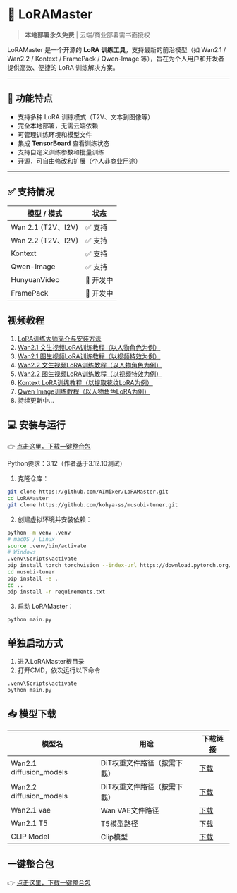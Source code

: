 # 🦾 LoRAMaster

> **本地部署永久免费** | 云端/商业部署需书面授权  

LoRAMaster 是一个开源的 **LoRA 训练工具**，支持最新的前沿模型（如 Wan2.1 / Wan2.2 / Kontext / FramePack / Qwen-Image 等），旨在为个人用户和开发者提供高效、便捷的 LoRA 训练解决方案。

---

## 📖 功能特点

- 支持多种 LoRA 训练模式（T2V、文本到图像等）
- 完全本地部署，无需云端依赖
- 可管理训练环境和模型文件
- 集成 **TensorBoard** 查看训练状态
- 支持自定义训练参数和批量训练
- 开源，可自由修改和扩展（个人非商业用途）

---

## ✅ 支持情况

| 模型 / 模式           | 状态       |
|-------------------|------------|
| Wan 2.1 (T2V、I2V) | ✅ 支持     |
| Wan 2.2 (T2V、I2V) | ✅ 支持     |
| Kontext           | ✅ 支持     |
| Qwen-Image        | ✅ 支持      |
| HunyuanVideo      | 🔧 开发中     |
| FramePack         | 🔧 开发中   |


## 视频教程

1. [LoRA训练大师简介与安装方法](https://www.bilibili.com/video/BV1kdeuzvE2j/)
2. [Wan2.1 文生视频LoRA训练教程（以人物角色为例）](https://www.bilibili.com/video/BV19BYUz4EHz)
3. [Wan2.1 图生视频LoRA训练教程（以视频特效为例）](https://www.bilibili.com/video/BV1sAeqz1ETM)
4. [Wan2.2 文生视频LoRA训练教程（以人物角色为例）](https://www.bilibili.com/video/BV1N6exzDEZK)
5. [Wan2.2 图生视频LoRA训练教程（以视频特效为例）](https://www.bilibili.com/video/BV1JkekzWEzn)
6. [Kontext LoRA训练教程（以提取花纹LoRA为例）](https://www.bilibili.com/video/BV1Pve9zZENV)
7. [Qwen Image训练教程（以人物角色LoRA为例）](https://www.bilibili.com/video/BV1sPhXzJEJx)
8. 持续更新中...

## 💻 安装与运行
👉 [点击这里，下载一键整合包](https://comfyit.cn/article/401)

Python要求：3.12（作者基于3.12.10测试）

1. 克隆仓库：

```bash
git clone https://github.com/AIMixer/LoRAMaster.git
cd LoRAMaster
git clone https://github.com/kohya-ss/musubi-tuner.git
```

2. 创建虚拟环境并安装依赖：
```bash
python -m venv .venv
# macOS / Linux
source .venv/bin/activate
# Windows
.venv\Scripts\activate
pip install torch torchvision --index-url https://download.pytorch.org/whl/cu128
cd musubi-tuner
pip install -e .
cd ..
pip install -r requirements.txt
```

3. 启动 LoRAMaster：
```bash
python main.py
```

## 单独启动方式
1. 进入LoRAMaster根目录
2. 打开CMD，依次运行以下命令
```bash
.venv\Scripts\activate
python main.py
```

## 📥 模型下载

| 模型名                      | 用途              | 下载链接 |
|--------------------------|-----------------|----------|
| Wan2.1 diffusion_models  | DiT权重文件路径（按需下載） | [下载](https://huggingface.co/Comfy-Org/Wan_2.1_ComfyUI_repackaged/tree/main/split_files/diffusion_models) |
| Wan2.2 diffusion_models             | DiT权重文件路径（按需下載） | [下载](https://huggingface.co/Comfy-Org/Wan_2.2_ComfyUI_Repackaged/tree/main/split_files/diffusion_models) |
| Wan2.1 vae               | Wan VAE文件路径     | [下载](https://huggingface.co/Comfy-Org/Wan_2.1_ComfyUI_repackaged/tree/main/split_files/vae) |
| Wan2.1 T5                | T5模型路径          | [下载](https://huggingface.co/Wan-AI/Wan2.1-T2V-14B/blob/main/models_t5_umt5-xxl-enc-bf16.pth) |
| CLIP Model                | Clip模型          | [下载](https://www.modelscope.cn/models/muse/open-clip-xlm-roberta-large-vit-huge-14/files) |

## 一键整合包

👉 [点击这里，下载一键整合包](https://comfyit.cn/article/401)